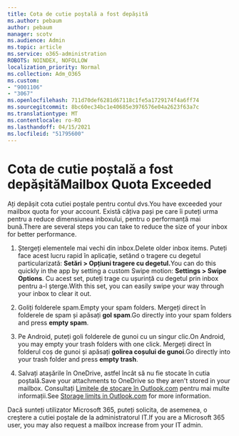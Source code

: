 ```yaml
---
title: Cota de cutie poștală a fost depășită
ms.author: pebaum
author: pebaum
manager: scotv
ms.audience: Admin
ms.topic: article
ms.service: o365-administration
ROBOTS: NOINDEX, NOFOLLOW
localization_priority: Normal
ms.collection: Adm_O365
ms.custom:
- "9001106"
- "3067"
ms.openlocfilehash: 711d70def6281d67118c1fe5a1729174f4a6ff74
ms.sourcegitcommit: 8bc60ec34bc1e40685e3976576e04a2623f63a7c
ms.translationtype: MT
ms.contentlocale: ro-RO
ms.lasthandoff: 04/15/2021
ms.locfileid: "51795600"
---
```

# <a name="mailbox-quota-exceeded"></a><span data-ttu-id="c9138-102">Cota de cutie poștală a fost depășită</span><span class="sxs-lookup"><span data-stu-id="c9138-102">Mailbox Quota Exceeded</span></span>

<span data-ttu-id="c9138-103">Ați depășit cota cutiei poștale pentru contul dvs.</span><span class="sxs-lookup"><span data-stu-id="c9138-103">You have exceeded your mailbox quota for your account.</span></span> <span data-ttu-id="c9138-104">Există câțiva pași pe care îi puteți urma pentru a reduce dimensiunea inboxului, pentru o performanță mai bună.</span><span class="sxs-lookup"><span data-stu-id="c9138-104">There are several steps you can take to reduce the size of your inbox for better performance.</span></span>

1. <span data-ttu-id="c9138-105">Ștergeți elementele mai vechi din inbox.</span><span class="sxs-lookup"><span data-stu-id="c9138-105">Delete older inbox items.</span></span> <span data-ttu-id="c9138-106">Puteți face acest lucru rapid în aplicație, setând o tragere cu degetul particularizată: **Setări > Opțiuni tragere cu degetul.**</span><span class="sxs-lookup"><span data-stu-id="c9138-106">You can do this quickly in the app by setting a custom Swipe motion: **Settings > Swipe Options**.</span></span> <span data-ttu-id="c9138-107">Cu acest set, puteți trage cu ușurință cu degetul prin inbox pentru a-l șterge.</span><span class="sxs-lookup"><span data-stu-id="c9138-107">With this set, you can easily swipe your way through your inbox to clear it out.</span></span>

2. <span data-ttu-id="c9138-108">Goliți folderele spam.</span><span class="sxs-lookup"><span data-stu-id="c9138-108">Empty your spam folders.</span></span> <span data-ttu-id="c9138-109">Mergeți direct în folderele de spam și apăsați **gol spam**.</span><span class="sxs-lookup"><span data-stu-id="c9138-109">Go directly into your spam folders and press **empty spam**.</span></span>

3. <span data-ttu-id="c9138-110">Pe Android, puteți goli folderele de gunoi cu un singur clic.</span><span class="sxs-lookup"><span data-stu-id="c9138-110">On Android, you may empty your trash folders with one click.</span></span> <span data-ttu-id="c9138-111">Mergeți direct în folderul coș de gunoi și apăsați **golirea coșului de gunoi**.</span><span class="sxs-lookup"><span data-stu-id="c9138-111">Go directly into your trash folder and press **empty trash**.</span></span> 

4. <span data-ttu-id="c9138-112">Salvați atașările în OneDrive, astfel încât să nu fie stocate în cutia poștală.</span><span class="sxs-lookup"><span data-stu-id="c9138-112">Save your attachments to OneDrive so they aren't stored in your mailbox.</span></span> <span data-ttu-id="c9138-113">Consultați [Limitele de stocare în Outlook.com](https://support.office.com/article/storage-limits-in-outlook-com-7ac99134-69e5-4619-ac0b-2d313bba5e9e) pentru mai multe informații.</span><span class="sxs-lookup"><span data-stu-id="c9138-113">See [Storage limits in Outlook.com](https://support.office.com/article/storage-limits-in-outlook-com-7ac99134-69e5-4619-ac0b-2d313bba5e9e) for more information.</span></span> 

<span data-ttu-id="c9138-114">Dacă sunteți utilizator Microsoft 365, puteți solicita, de asemenea, o creștere a cutiei poștale de la administratorul IT.</span><span class="sxs-lookup"><span data-stu-id="c9138-114">If you are a Microsoft 365 user, you may also request a mailbox increase from your IT admin.</span></span>
